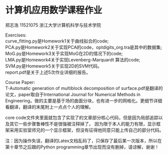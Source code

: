 # 计算机应用数学课程作业   
郑志浩 11521075 浙江大学计算机科学与技术学院   
   
Exercises:   
curve_fitting.py是Homework1关于曲线拟合的code;   
PCA.py是Homework2关于实现PCA的code，optdigits_org.tra是其中的数据集;   
MoG.py是Homework3关于实现MoG在2D的情况下的code;    
LMA.py是Homework4关于实现Levenberg-Marquardt 算法的code;    
SVM.py是Homework5关于实现2D的SVM代码。   
report.pdf是关于上述5次作业详细的报告。    
  
Course Paper:  
T-Automatic generation of multiblock decomposition of surface.pdf是翻译的论文，paper取自于International Journal for Numerical Methods in Engineering。做的主要是基于场的曲面分块，也有进一步的网格化。更细节详细看翻译，翻译的末尾附上一点点个人的理解。

core code文件夹里面就包含了实现了的文章部分核心代码，但是因为局部追踪以及其它一些步骤鲁棒性不是很强被注释掉了。
因为限于本人的能力有限，显示框架采用实验室师兄的一个显示框架，但没有征得他同意只能上传自己的部分代码。

注：因为操作失误，翻译的Latex文档乱码了，只保存了最后某一次版本，所以在第十章节之后跟的Python programming章节出现而没有删掉，请谅解，谢谢！
